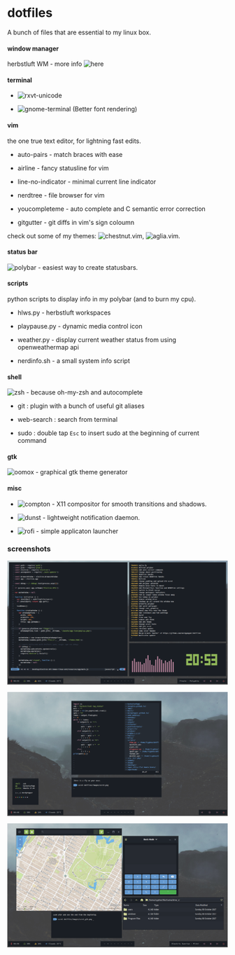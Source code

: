 # dotfiles

A bunch of files that are essential to my linux box.

#### window manager

herbstluft WM - more info ![here](https://www.herbstluftwm.org/)



#### terminal

- ![rxvt-unicode](https://wiki.archlinux.org/index.php/rxvt-unicode)

- ![gnome-terminal](https://en.wikipedia.org/wiki/GNOME_Terminal) (Better font rendering)



#### vim

the one true text editor, for lightning fast edits.

 - auto-pairs - match braces with ease
 
 - airline - fancy statusline for vim
 
 - line-no-indicator - minimal current line indicator
 
 - nerdtree - file browser for vim
 
 - youcompleteme - auto complete and C semantic error correction
 
 - gitgutter - git diffs in vim's sign coloumn

check out some of my themes: ![chestnut.vim](https://github.com/NerdyPepper/chestnut.vim), 
![aglia.vim](https://github.com/NerdyPepper/agila.vim).



#### status bar

![polybar](https://github.com/jaagr/polybar) - easiest way to create statusbars.



#### scripts

python scripts to display info in my polybar (and to burn my cpu).

 - hlws.py - herbstluft workspaces
 
 - playpause.py - dynamic media control icon
 
 - weather.py - display current weather status from using openweathermap api
 
 - nerdinfo.sh - a small system info script



#### shell

![zsh](https://en.wikipedia.org/wiki/Z_shell) - because oh-my-zsh and autocomplete

 - git : plugin with a bunch of useful git aliases
 
 - web-search : search from terminal
 
 - sudo : double tap  ```Esc```  to insert sudo at the beginning of current command



#### gtk 
![oomox](https://github.com/actionless/oomox) - graphical gtk theme generator



#### misc

- ![compton](https://github.com/chjj/compton) - X11 compositor for smooth transitions and shadows.

- ![dunst](https://dunst-project.org/) - lightweight notification daemon.

- ![rofi](https://github.com/DaveDavenport/rofi) - simple applicaton launcher



### screenshots
![scrot](images/scrot2.png)

![scrot](images/scrot.png)

![scrot_gtk](images/scrot_gtk.png)
